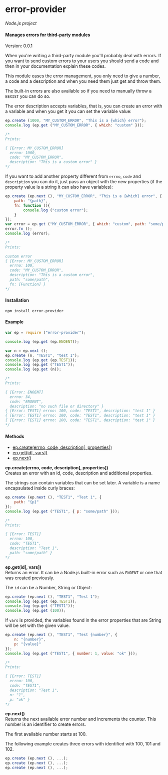 error-provider
==============

_Node.js project_

#### Manages errors for third-party modules ####

Version: 0.0.1

When you're writing a third-party module you'll probably deal with errors. If you want to send custom errors to your users you should send a code and then in your documentation explain these codes.

This module eases the error management, you only need to give a number, a code and a description and when you need them just get and throw them.

The built-in errors are also available so if you need to manually throw a `EEXIST` you can do so.

The error description accepts variables, that is, you can create an error with a variable and when you get it you can set the variable value:

```javascript
ep.create (1000, "MY_CUSTOM_ERROR", "This is a {which} error");
console.log (ep.get ("MY_CUSTOM_ERROR", { which: "custom" }));

/*
Prints:

{ [Error: MY_CUSTOM_ERROR]
  errno: 1000,
  code: "MY_CUSTOM_ERROR",
  description: "This is a custom error" }
*/
```

If you want to add another property different from `errno`, `code` and `description` you can do it, just pass an object with the new properties (if the property value is a string it can also have variables):

```javascript
ep.create (ep.next (), "MY_CUSTOM_ERROR", "This is a {which} error", {
	path: "{path}",
	fn: function (){
		console.log ("custom error");
	}
});
var error = ep.get ("MY_CUSTOM_ERROR", { which: "custom", path: "some/path" });
error.fn ();
console.log (error);

/*
Prints:

custom error
{ [Error: MY_CUSTOM_ERROR]
  errno: 100,
  code: "MY_CUSTOM_ERROR",
  description: "This is a custom error",
  path: "some/path",
  fn: [Function] }
*/
```

#### Installation ####

```
npm install error-provider
```

#### Example ####

```javascript
var ep = require ("error-provider");

console.log (ep.get (ep.ENOENT));

var n = ep.next ();
ep.create (n, "TEST1", "test 1");
console.log (ep.get (ep.TEST1));
console.log (ep.get ("TEST1"));
console.log (ep.get (n));

/*
Prints:

{ [Error: ENOENT]
  errno: 34,
  code: "ENOENT",
  description: "no such file or directory" }
{ [Error: TEST1] errno: 100, code: "TEST1", description: "test 1" }
{ [Error: TEST1] errno: 100, code: "TEST1", description: "test 1" }
{ [Error: TEST1] errno: 100, code: "TEST1", description: "test 1" }
*/
```

#### Methods ####

- [ep.create(errno, code, description[, properties])](#create)
- [ep.get(id[, vars])](#get)
- [ep.next()](#next)

<a name="create"></a>
__ep.create(errno, code, description[, properties])__  
Creates an error with an id, code, description and additional properties.

The strings can contain variables that can be set later. A variable is a name encapsulated inside curly braces:

```javascript
ep.create (ep.next (), "TEST1", "Test 1", {
	path: "{p}"
});
console.log (ep.get ("TEST1", { p: "some/path" }));

/*
Prints:

{ [Error: TEST1]
  errno: 100,
  code: "TEST1",
  description: "Test 1",
  path: "some/path" }
*/
```

<a name="get"></a>
__ep.get(id[, vars])__  
Returns an error. It can be a Node.js built-in error such as `ENOENT` or one that was created previously.

The `id` can be a Number, String or Object:

```javascript
ep.create (ep.next (), "TEST1", "Test 1");
console.log (ep.get (ep.TEST1));
console.log (ep.get ("TEST1"));
console.log (ep.get (100));
```

If `vars` is provided, the variables found in the error properties that are String will be set with the given value.

```javascript
ep.create (ep.next (), "TEST1", "Test {number}", {
	n: "{number}",
	p: "{value}"
});
console.log (ep.get ("TEST1", { number: 1, value: "ok" }));

/*
Prints:

{ [Error: TEST1]
  errno: 100,
  code: "TEST1",
  description: "Test 1",
  n: "1",
  p: "ok" }
*/
```

<a name="next"></a>
__ep.next()__  
Returns the next available error number and increments the counter. This number is an identifier to create errors.

The first available number starts at 100.

The following example creates three errors with identified with 100, 101 and 102.

```javascript
ep.create (ep.next (), ...);
ep.create (ep.next (), ...);
ep.create (ep.next (), ...);
```